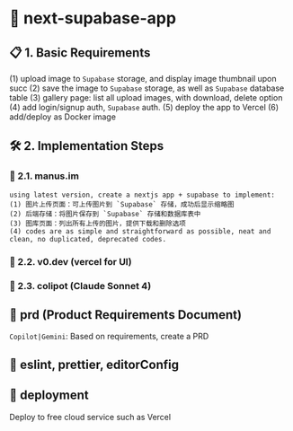 # 🚀 next-supabase-app

## 📋 1. Basic Requirements

(1) upload image to `Supabase` storage, and display image thumbnail upon succ
(2) save the image to `Supabase` storage, as well as `Supabase` database table
(3) gallery page: list all upload images, with download, delete option
(4) add login/signup auth, `Supabase` auth.
(5) deploy the app to Vercel
(6) add/deploy as Docker image

## 🛠️ 2. Implementation Steps

### 📱 2.1. manus.im

```text
using latest version, create a nextjs app + supabase to implement:
(1) 图片上传页面：可上传图片到 `Supabase` 存储，成功后显示缩略图
(2) 后端存储：将图片保存到 `Supabase` 存储和数据库表中
(3) 图库页面：列出所有上传的图片，提供下载和删除选项
(4) codes are as simple and straightforward as possible, neat and clean, no duplicated, deprecated codes.
```

### 🎨 2.2. v0.dev (vercel for UI)

### 🤖 2.3. colipot (Claude Sonnet 4)

## 📄 prd (Product Requirements Document)

`Copilot|Gemini`: Based on requirements, create a PRD

## 🔧 eslint, prettier, editorConfig

## 🚀 deployment

Deploy to free cloud service such as Vercel

